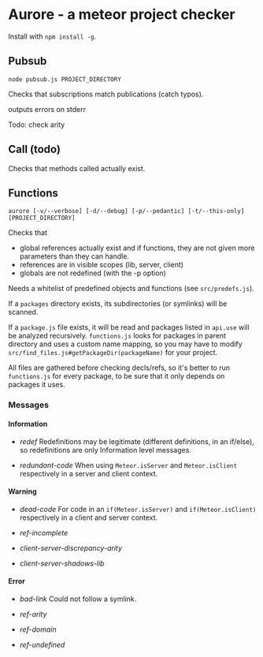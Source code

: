 # Aurore - a meteor project checker

Install with `npm install -g`.

## Pubsub

    node pubsub.js PROJECT_DIRECTORY

Checks that subscriptions match publications (catch typos).

outputs errors on stderr

Todo: check arity

## Call (todo)

Checks that methods called actually exist.


## Functions

	aurore [-v/--verbose] [-d/--debug] [-p/--pedantic] [-t/--this-only] [PROJECT_DIRECTORY]

Checks that
 - global references actually exist and if functions, they are not given
   more parameters than they can handle.
 - references are in visible scopes (lib, server, client)
 - globals are not redefined (with the -p option)


Needs a whitelist of predefined objects and functions (see `src/predefs.js`).

If a `packages` directory exists, its subdirectories (or symlinks) will be scanned.

If a `package.js` file exists, it will be read and packages listed in `api.use` will be analyzed recursively.
`functions.js` looks for packages in parent directory and uses a custom name mapping,
so you may have to modify `src/find_files.js#getPackageDir(packageName)` for your project.

All files are gathered before checking decls/refs, so it's better to run `functions.js`
for every package, to be sure that it only depends on packages it uses.

### Messages

#### Information

 - *redef*
   Redefinitions may be legitimate (different definitions, in an if/else),
   so redefinitions are only Information level messages.

 - *redundant-code*
   When using `Meteor.isServer` and `Meteor.isClient` respectively  in a server and client context.

#### Warning

 - *dead-code*
   For code in an `if(Meteor.isServer)` and `if(Meteor.isClient)` respectively  in a client and server context.

 - *ref-incomplete*

 - *client-server-discrepancy-arity*

 - *client-server-shadows-lib*

#### Error

 - *bad-link*
 Could not follow a symlink.

 - *ref-arity*

 - *ref-domain*

 - *ref-undefined*
